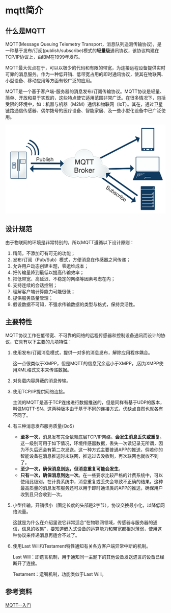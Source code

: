 # mqtt简介

## 什么是MQTT

MQTT(Message Queuing Telemetry Transport，消息队列遥测传输协议)，是一种基于发布/订阅(publish/subscribe)模式的**轻量级**通讯协议，该协议构建在TCP/IP协议上，由IBM在1999年发布。

MQTT最大优点在于，可以以极少的代码和有限的带宽，为连接远程设备提供实时可靠的消息服务。作为一种低开销、低带宽占用的即时通讯协议，使其在物联网、小型设备、移动应用等方面有较广泛的应用。

MQTT是一个基于客户端-服务器的消息发布/订阅传输协议。MQTT协议是轻量、简单、开放和易于实现的，这些特点使它适用范围非常广泛。在很多情况下，包括受限的环境中，如：机器与机器（M2M）通信和物联网（IoT）。其在，通过卫星链路通信传感器、偶尔拨号的医疗设备、智能家居、及一些小型化设备中已广泛使用。

![](img/mqtt-fidge-2.svg)



## 设计规范

由于物联网的环境是非常特别的，所以MQTT遵循以下设计原则：

1. 精简，不添加可有可无的功能；
2. 发布/订阅（Pub/Sub）模式，方便消息在传感器之间传递；
3. 允许用户动态创建主题，零运维成本；
4. 把传输量降到最低以提高传输效率；
5. 把低带宽、高延迟、不稳定的网络等因素考虑在内；
6. 支持连续的会话控制；
7. 理解客户端计算能力可能很低；
8. 提供服务质量管理；
9. 假设数据不可知，不强求传输数据的类型与格式，保持灵活性。



## 主要特性

MQTT协议工作在低带宽、不可靠的网络的远程传感器和控制设备通讯而设计的协议，它具有以下主要的几项特性：

1. 使用发布/订阅消息模式，提供一对多的消息发布，解除应用程序耦合。

   这一点很类似于XMPP，但是MQTT的信息冗余远小于XMPP，,因为XMPP使用XML格式文本来传递数据。

2. 对负载内容屏蔽的消息传输。

3. 使用TCP/IP提供网络连接。

   主流的MQTT是基于TCP连接进行数据推送的，但是同样有基于UDP的版本，叫做MQTT-SN。这两种版本由于基于不同的连接方式，优缺点自然也就各有不同了。

4. 有三种消息发布服务质量(QoS)

   - **至多一次**，消息发布完全依赖底层TCP/IP网络。**会发生消息丢失或重复**。这一级别可用于如下情况，环境传感器数据，丢失一次读记录无所谓，因为不久后还会有第二次发送。这一种方式主要普通APP的推送，倘若你的智能设备在消息推送时未联网，推送过去没收到，再次联网也就收不到了。
   - **至少一次，确保消息到达，但消息重复可能会发生**。
   - **只有一次，确保消息到达一次**。在一些要求比较严格的计费系统中，可以使用此级别。在计费系统中，消息重复或丢失会导致不正确的结果。这种最高质量的消息发布服务还可以用于即时通讯类的APP的推送，确保用户收到且只会收到一次。

5. 小型传输，开销很小（固定长度的头部是2字节），协议交换最小化，以降低网络流量。

   这就是为什么在介绍里说它非常适合“在物联网领域，传感器与服务器的通信，信息的收集”，要知道嵌入式设备的运算能力和带宽都相对薄弱，使用这种协议来传递消息再适合不过了。

6. 使用Last Will和Testament特性通知有关各方客户端异常中断的机制。

   Last Will：即遗言机制，用于通知同一主题下的其他设备发送遗言的设备已经断开了连接。

   Testament：遗嘱机制，功能类似于Last Will。



## 参考资料

[MQTT--入门](https://blog.csdn.net/qq_28877125/article/details/78325003)